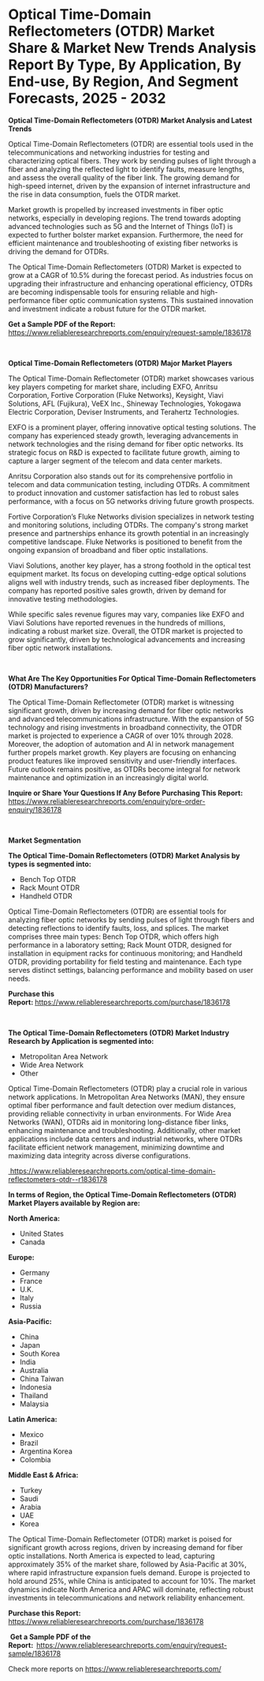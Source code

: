 <p><h1>Optical Time-Domain Reflectometers (OTDR) Market Share & Market New Trends Analysis Report By Type, By Application, By End-use, By Region, And Segment Forecasts, 2025 - 2032</h1></p><p><strong>Optical Time-Domain Reflectometers (OTDR) Market Analysis and Latest Trends</strong></p>
<p><p>Optical Time-Domain Reflectometers (OTDR) are essential tools used in the telecommunications and networking industries for testing and characterizing optical fibers. They work by sending pulses of light through a fiber and analyzing the reflected light to identify faults, measure lengths, and assess the overall quality of the fiber link. The growing demand for high-speed internet, driven by the expansion of internet infrastructure and the rise in data consumption, fuels the OTDR market.</p><p>Market growth is propelled by increased investments in fiber optic networks, especially in developing regions. The trend towards adopting advanced technologies such as 5G and the Internet of Things (IoT) is expected to further bolster market expansion. Furthermore, the need for efficient maintenance and troubleshooting of existing fiber networks is driving the demand for OTDRs. </p><p>The Optical Time-Domain Reflectometers (OTDR) Market is expected to grow at a CAGR of 10.5% during the forecast period. As industries focus on upgrading their infrastructure and enhancing operational efficiency, OTDRs are becoming indispensable tools for ensuring reliable and high-performance fiber optic communication systems. This sustained innovation and investment indicate a robust future for the OTDR market.</p></p>
<p><strong>Get a Sample PDF of the Report:&nbsp;</strong> <a href="https://www.reliableresearchreports.com/enquiry/request-sample/1836178?utm_campaign=2665&utm_medium=2&utm_source=Github&utm_content=ia&utm_term=26032025&utm_id=optical-time-domain-reflectometers-otdr">https://www.reliableresearchreports.com/enquiry/request-sample/1836178</a></p>
<p>&nbsp;</p>
<p><strong>Optical Time-Domain Reflectometers (OTDR) Major Market Players</strong></p>
<p><p>The Optical Time-Domain Reflectometer (OTDR) market showcases various key players competing for market share, including EXFO, Anritsu Corporation, Fortive Corporation (Fluke Networks), Keysight, Viavi Solutions, AFL (Fujikura), VeEX Inc., Shineway Technologies, Yokogawa Electric Corporation, Deviser Instruments, and Terahertz Technologies.</p><p>EXFO is a prominent player, offering innovative optical testing solutions. The company has experienced steady growth, leveraging advancements in network technologies and the rising demand for fiber optic networks. Its strategic focus on R&D is expected to facilitate future growth, aiming to capture a larger segment of the telecom and data center markets.</p><p>Anritsu Corporation also stands out for its comprehensive portfolio in telecom and data communication testing, including OTDRs. A commitment to product innovation and customer satisfaction has led to robust sales performance, with a focus on 5G networks driving future growth prospects.</p><p>Fortive Corporation’s Fluke Networks division specializes in network testing and monitoring solutions, including OTDRs. The company's strong market presence and partnerships enhance its growth potential in an increasingly competitive landscape. Fluke Networks is positioned to benefit from the ongoing expansion of broadband and fiber optic installations.</p><p>Viavi Solutions, another key player, has a strong foothold in the optical test equipment market. Its focus on developing cutting-edge optical solutions aligns well with industry trends, such as increased fiber deployments. The company has reported positive sales growth, driven by demand for innovative testing methodologies.</p><p>While specific sales revenue figures may vary, companies like EXFO and Viavi Solutions have reported revenues in the hundreds of millions, indicating a robust market size. Overall, the OTDR market is projected to grow significantly, driven by technological advancements and increasing fiber optic network installations.</p></p>
<p>&nbsp;</p>
<p><strong>What Are The Key Opportunities For Optical Time-Domain Reflectometers (OTDR) Manufacturers?</strong></p>
<p><p>The Optical Time-Domain Reflectometer (OTDR) market is witnessing significant growth, driven by increasing demand for fiber optic networks and advanced telecommunications infrastructure. With the expansion of 5G technology and rising investments in broadband connectivity, the OTDR market is projected to experience a CAGR of over 10% through 2028. Moreover, the adoption of automation and AI in network management further propels market growth. Key players are focusing on enhancing product features like improved sensitivity and user-friendly interfaces. Future outlook remains positive, as OTDRs become integral for network maintenance and optimization in an increasingly digital world.</p></p>
<p><strong>Inquire or Share Your Questions If Any Before Purchasing This Report:</strong> <a href="https://www.reliableresearchreports.com/enquiry/pre-order-enquiry/1836178?utm_campaign=2665&utm_medium=2&utm_source=Github&utm_content=ia&utm_term=26032025&utm_id=optical-time-domain-reflectometers-otdr">https://www.reliableresearchreports.com/enquiry/pre-order-enquiry/1836178</a></p>
<p>&nbsp;</p>
<p><strong>Market Segmentation</strong></p>
<p><strong>The Optical Time-Domain Reflectometers (OTDR) Market Analysis by types is segmented into:</strong></p>
<p><ul><li>Bench Top OTDR</li><li>Rack Mount OTDR</li><li>Handheld OTDR</li></ul></p>
<p><p>Optical Time-Domain Reflectometers (OTDR) are essential tools for analyzing fiber optic networks by sending pulses of light through fibers and detecting reflections to identify faults, loss, and splices. The market comprises three main types: Bench Top OTDR, which offers high performance in a laboratory setting; Rack Mount OTDR, designed for installation in equipment racks for continuous monitoring; and Handheld OTDR, providing portability for field testing and maintenance. Each type serves distinct settings, balancing performance and mobility based on user needs.</p></p>
<p><strong>Purchase this Report:&nbsp;</strong><a href="https://www.reliableresearchreports.com/purchase/1836178?utm_campaign=2665&utm_medium=2&utm_source=Github&utm_content=ia&utm_term=26032025&utm_id=optical-time-domain-reflectometers-otdr">https://www.reliableresearchreports.com/purchase/1836178</a></p>
<p>&nbsp;</p>
<p><strong>The Optical Time-Domain Reflectometers (OTDR) Market Industry Research by Application is segmented into:</strong></p>
<p><ul><li>Metropolitan Area Network</li><li>Wide Area Network</li><li>Other</li></ul></p>
<p><p>Optical Time-Domain Reflectometers (OTDR) play a crucial role in various network applications. In Metropolitan Area Networks (MAN), they ensure optimal fiber performance and fault detection over medium distances, providing reliable connectivity in urban environments. For Wide Area Networks (WAN), OTDRs aid in monitoring long-distance fiber links, enhancing maintenance and troubleshooting. Additionally, other market applications include data centers and industrial networks, where OTDRs facilitate efficient network management, minimizing downtime and maximizing data integrity across diverse configurations.</p></p>
<p><a href="https://www.reliableresearchreports.com/optical-time-domain-reflectometers-otdr--r1836178?utm_campaign=2665&utm_medium=2&utm_source=Github&utm_content=ia&utm_term=26032025&utm_id=optical-time-domain-reflectometers-otdr">&nbsp;https://www.reliableresearchreports.com/optical-time-domain-reflectometers-otdr--r1836178</a></p>
<p><strong>In terms of Region, the Optical Time-Domain Reflectometers (OTDR) Market Players available by Region are:</strong></p>
<p>
    <p> <strong> North America: </strong>
        <ul>
            <li>United States</li>
            <li>Canada</li>
        </ul>
        </p> 
    <p> <strong> Europe: </strong>
        <ul>
            <li>Germany</li>
            <li>France</li>
            <li>U.K.</li>
            <li>Italy</li>
            <li>Russia</li>
        </ul>
        </p> 
    <p> <strong> Asia-Pacific: </strong>
        <ul>
            <li>China</li>
            <li>Japan</li>
            <li>South Korea</li>
            <li>India</li>
            <li>Australia</li>
            <li>China Taiwan</li>
            <li>Indonesia</li>
            <li>Thailand</li>
            <li>Malaysia</li>
        </ul>
        </p> 
    <p> <strong> Latin America: </strong>
        <ul>
            <li>Mexico</li>
            <li>Brazil</li>
            <li>Argentina Korea</li>
            <li>Colombia</li>
        </ul>
        </p> 
    <p> <strong> Middle East & Africa: </strong>
        <ul>
            <li>Turkey</li>
            <li>Saudi</li>
            <li>Arabia</li>
            <li>UAE</li>
            <li>Korea</li>
        </ul>
    </p>
    </p>
<p><p>The Optical Time-Domain Reflectometer (OTDR) market is poised for significant growth across regions, driven by increasing demand for fiber optic installations. North America is expected to lead, capturing approximately 35% of the market share, followed by Asia-Pacific at 30%, where rapid infrastructure expansion fuels demand. Europe is projected to hold around 25%, while China is anticipated to account for 10%. The market dynamics indicate North America and APAC will dominate, reflecting robust investments in telecommunications and network reliability enhancement.</p></p>
<p><strong>Purchase this Report: </strong><a href="https://www.reliableresearchreports.com/purchase/1836178?utm_campaign=2665&utm_medium=2&utm_source=Github&utm_content=ia&utm_term=26032025&utm_id=optical-time-domain-reflectometers-otdr">https://www.reliableresearchreports.com/purchase/1836178</a></p>
<p>&nbsp;<strong>Get a Sample PDF of the Report:&nbsp;&nbsp;</strong><a href="https://www.reliableresearchreports.com/enquiry/request-sample/1836178?utm_campaign=2665&utm_medium=2&utm_source=Github&utm_content=ia&utm_term=26032025&utm_id=optical-time-domain-reflectometers-otdr">https://www.reliableresearchreports.com/enquiry/request-sample/1836178</a></p>
<p><strong></strong></p>
<p>Check more reports on <a href="https://www.reliableresearchreports.com/?utm_campaign=2665&utm_medium=2&utm_source=Github&utm_content=ia&utm_term=26032025&utm_id=optical-time-domain-reflectometers-otdr">https://www.reliableresearchreports.com/</a></p>